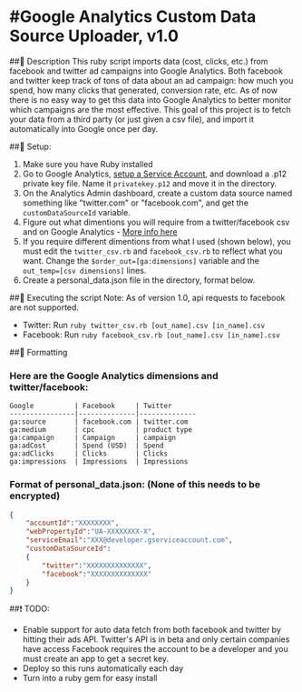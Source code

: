 #Google Analytics Custom Data Source Uploader, v1.0
==================================

##:newspaper: Description
This ruby script imports data (cost, clicks, etc.) from facebook and twitter ad campaigns into Google Analytics. Both facebook and twitter keep track of tons of data about an ad campaign: how much you spend, how many clicks that generated, conversion rate, etc. As of now there is no easy way to get this data into Google Analytics to better monitor which campaigns are the most effective. This goal of this project is to fetch your data from a third party (or just given a csv file), and import it automatically into Google once per day.

##:notebook: Setup:
1. Make sure you have Ruby installed
2. Go to Google Analytics, [setup a Service Account](https://developers.google.com/console/help/#service_accounts), and download a .p12 private key file. Name it `privatekey.p12` and move it in the directory.
3. On the Analytics Admin dashboard, create a custom data source named something like "twitter.com" or "facebook.com", and get the `customDataSourceId` variable.
4. Figure out what dimentions you will require from a twitter/facebook csv and on Google Analytics - [More info here](https://developers.google.com/analytics/devguides/platform/cost-data-import#dims_mets)
5. If you require different dimentions from what I used (shown below), you must edit the `twitter_csv.rb` and `facebook_csv.rb` to reflect what you want. Change the `$order_out=[ga:dimensions]` variable and the `out_temp=[csv dimensions]` lines.
6. Create a personal_data.json file in the directory, format below.


##:mega: Executing the script
Note: As of version 1.0, api requests to facebook are not supported.

* Twitter: Run `ruby twitter_csv.rb [out_name].csv [in_name].csv`
* Facebook: Run `ruby facebook_csv.rb [out_name].csv [in_name].csv`


##:blue_book: Formatting
### Here are the Google Analytics dimensions and twitter/facebook:

	Google 			| Facebook 	   | Twitter
	----------------|--------------|--------------
	ga:source 		| facebook.com | twitter.com
	ga:medium 		| cpc 		   | product type
	ga:campaign 	| Campaign 	   | campaign
	ga:adCost 		| Spend (USD)  | Spend
	ga:adClicks 	| Clicks 	   | Clicks
	ga:impressions  | Impressions  | Impressions

### Format of personal_data.json: (None of this needs to be encrypted)
```json
{
	"accountId":"XXXXXXXX",
	"webPropertyId":"UA-XXXXXXXX-X",
	"serviceEmail":"XXX@developer.gserviceaccount.com",
	"customDataSourceId":
	{
		"twitter":"XXXXXXXXXXXXXX",
		"facebook":"XXXXXXXXXXXXXX"
	}
}
```

##:exclamation: TODO:

* Enable support for auto data fetch from both facebook and twitter by hitting their ads API. 
	Twitter's API is in beta and only certain companies have access
	Facebook requires the account to be a developer and you must create an app to get a secret key.
* Deploy so this runs automatically each day
* Turn into a ruby gem for easy install

